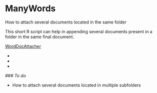 # ManyWords

How to attach several documents located in the same folder 

This short R script can help in appending several documents present in a folder in the same final document. 

[WordDocAttacher](https://github.com/simoneatt11/ManyWords/blob/main/WordDocAttacher.R)

-
-
-

_### To do_
- How to attach several documents located in multiple subfolders
